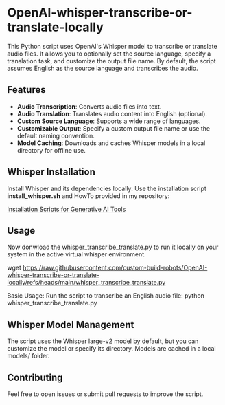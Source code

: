 # OpenAI-whisper-transcribe-or-translate-locally

This Python script uses OpenAI's Whisper model to transcribe or translate audio files. It allows you to optionally set the source language, specify a translation task, and customize the output file name. By default, the script assumes English as the source language and transcribes the audio.

## Features

- **Audio Transcription**: Converts audio files into text.
- **Audio Translation**: Translates audio content into English (optional).
- **Custom Source Language**: Supports a wide range of languages.
- **Customizable Output**: Specify a custom output file name or use the default naming convention.
- **Model Caching**: Downloads and caches Whisper models in a local directory for offline use.


## Whisper Installation

Install Whisper and its dependencies locally: Use the installation script **install_whisper.sh** and HowTo provided in my repository:

[Installation Scripts for Generative AI Tools](https://github.com/custom-build-robots/Installation-Scripts-for-Generative-AI-Tools)


## Usage
Now donwload the whisper_transcribe_translate.py to run it locally on your system in the active virtual whisper environment.

wget https://raw.githubusercontent.com/custom-build-robots/OpenAI-whisper-transcribe-or-translate-locally/refs/heads/main/whisper_transcribe_translate.py

Basic Usage: Run the script to transcribe an English audio file:
python whisper_transcribe_translate.py

## Whisper Model Management
The script uses the Whisper large-v2 model by default, but you can customize the model or specify its directory. Models are cached in a local models/ folder.

## Contributing
Feel free to open issues or submit pull requests to improve the script.
